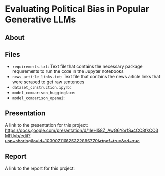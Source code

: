 # Evaluating Political Bias in Popular Generative LLMs

## About

## Files
- `requirements.txt`: Text file that contains the necessary package requirements to run the code in the Jupyter notebooks
- `news_article_links.txt`: Text file that contains the news article links that were scraped to get raw sentences
- `dataset_construction.ipynb`:
- `model_comparison_huggingface`:
- `model_comparison_openai`:

## Presentation
A link to the presentation for this project: https://docs.google.com/presentation/d/1IeHI58Z_AwG6YorfSa4CC8fkCO3MPJvb/edit?usp=sharing&ouid=103907116625322886779&rtpof=true&sd=true

## Report
A link to the report for this project: <LINK>